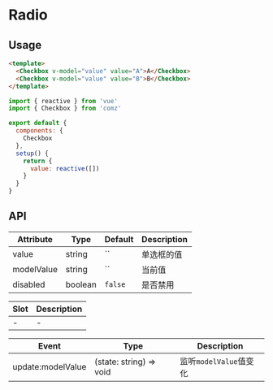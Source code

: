 # Radio

## Usage

```html
<template>
  <Checkbox v-model="value" value="A">A</Checkbox>
  <Checkbox v-model="value" value="B">B</Checkbox>
</template>
```
```js
import { reactive } from 'vue'
import { Checkbox } from 'comz'

export default {
  components: {
    Checkbox
  },
  setup() {
    return {
      value: reactive([])
    }
  }
}
```

## API

| Attribute   | Type    | Default | Description |
|-------------|---------|---------|-------------|
| value       | string  | ``      | 单选框的值    |
| modelValue  | string  | ``      | 当前值       |
| disabled    | boolean | `false` | 是否禁用     |

| Slot | Description |
|------|-------------|
| -    | -           |

| Event             | Type                    | Description           |
|-------------------|-------------------------|-----------------------|
| update:modelValue | (state: string) => void | 监听`modelValue`值变化  |
